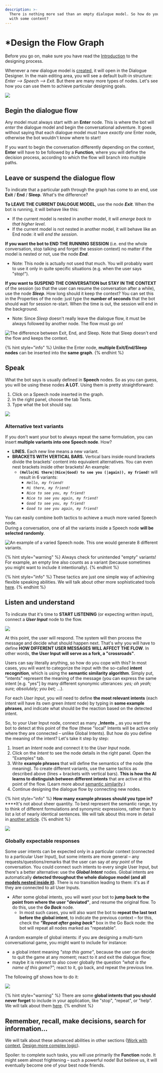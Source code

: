 ```yaml
---
description: >-
  There is nothing more sad than an empty dialogue model. So how do you fill it
  with some content?
---
```


# \*Design the Flow Graph

Before you go on, make sure you have read the [Introduction](../introduction.md) to the designing process.

Whenever a new dialogue model is [created](https://docs.promethist.ai/how-to/design/create-dialogue), it will open in the Dialogue Designer. In the main editing area, you will see a default built-in structure: _Enter --> Speech --> Exit_. But there are many more types of nodes. Let's see how you can use them to achieve particular designing goals.

![](<../../../.gitbook/assets/image (42).png>)

## Begin the dialogue flow

Any model must always start with an **Enter** node. This is where the bot will _enter_ the dialogue model and begin the conversational adventure. It goes without saying that each dialogue model must have _exactly one_ Enter node, otherwise the bot wouldn't know where to start!

If you want to begin the conversation differently depending on the context, **Enter** will have to be followed by a **Function**, where you will define the decision process, according to which the flow will branch into multiple paths.

## Leave or suspend the dialogue flow

To indicate that a particular path through the graph has come to an end, use **Exit** / **End** / **Sleep**. What's the difference?

**To LEAVE THE CURRENT DIALOGUE MODEL**, use the node _**Exit**_. When the bot is running, it will behave like this:

* If the current model is nested in another model, it will _emerge back to that higher level_.
* If the current model is not nested in another model, it will behave like an End node: it will _end the session_.

**If you want the bot to END THE RUNNING SESSION** (i.e. end the whole conversation, stop talking and forget the session context) no matter if the model is nested or not, use the node _**End**_.

* Note: This node is actually not used that much. You will probably want to use it only in quite specific situations (e.g. when the user says "stop!").

**If you want to SUSPEND THE CONVERSATION but STAY IN THE CONTEXT** of the session (so that the user can resume the conversation after a while), use the node _**Sleep**_. How long should it keep the context? You can set this in the Properties of the node: just type the **number of seconds** that the bot should wait for session re-start. When the time is out, the session will end in the background.

* Note: Since _Sleep_ doesn't really leave the dialogue flow, it must be always followed by another node. The flow must go on!

![The difference between Exit, End, and Sleep. Note that Sleep doesn't end the flow and keeps the context.](<../../../.gitbook/assets/image (56).png>)

{% hint style="info" %}
Unlike the Enter node, **multiple Exit/End/Sleep nodes** can be inserted into the **same graph**.
{% endhint %}

## Speak

What the bot says is usually defined in **Speech** nodes. So as you can guess, you will be using these nodes **A LOT**. Using them is pretty straightforward:

1. Click on a Speech node inserted in the graph.
2. In the right panel, choose the tab Texts.
3. Type what the bot should say.

![](../../../.gitbook/assets/hello-world.gif)

### **Alternative text variants**

If you don't want your bot to always repeat the same formulation, you can insert **multiple variants into one Speech node**. How?

* **LINES.** Each new line means a new variant.
* **BRACKETS WITH VERTICAL BARS.** Vertical bars inside round brackets divide the brackets' content into equivalent alternatives. You can even nest brackets inside other brackets! An example:
  * **`(Hello|Hi there|(Nice|Good) to see you (|again)), my friend!`** will result in 6 variants:
    * _`Hello, my friend!`_
    * _`Hi there, my friend!`_
    * _`Nice to see you, my friend!`_
    * _`Nice to see you again, my friend!`_
    * _`Good to see you, my friend!`_
    * _`Good to see you again, my friend!`_

You can easily combine both tactics to achieve a much more varied Speech node.\
During a conversation, one of all the variants inside a Speech node **will be selected randomly**.

![An example of a varied Speech node. This one would generate 8 different variants.](<../../../.gitbook/assets/image (66).png>)

{% hint style="warning" %}
Always check for unintended "empty" variants! For example, an empty line also counts as a variant (because sometimes you might want to include it intentionally).
{% endhint %}

{% hint style="info" %}
These tactics are just one simple way of achieving flexible speaking abilities. We will talk about other more sophisticated tools [here](broken-reference).
{% endhint %}

## Listen and understand

To indicate that it's time to **START LISTENING** (or expecting written input), connect a _**User Input**_ node to the flow.

![](<../../../.gitbook/assets/image (58).png>)

At this point, the user will respond. The system will then process the message and decide what should happen next. That's why you will have to define **HOW DIFFERENT USER MESSAGES WILL AFFECT THE FLOW**. In other words, **the User Input will serve as a fork, a "crossroads"**.

Users can say literally anything, so how do you cope with this? In most cases, you will want to categorize the input with the so-called **intent recognition**, which is using the **semantic similarity algorithm**. Simply put, "intents" represent the meaning of the message (you can express the same intent \[e.g. "yes"] by many different synonymic utterances: _yes; oh yeah; sure; absolutely; you bet;_ ...).

For each _User Input_, you will need to define **the most relevant intents** (each intent will have its own green _Intent_ node) by typing in **some example phrases**, and indicate what should be the reaction based on the detected intent.

So, to your User Input node, connect as many _**Intents** _ as you want the bot to detect at this point of the flow (these "local" Intents will be active only where they are connected – unlike Global Intents). But how do you define the meaning of the intent? Let's take it step by step:

1. Insert an _Intent_ node and connect it to the _User Input_ node.
2. Click on the _Intent_ to see the node details in the right panel. Open the "Examples" tab.
3. Write **example phrases** that will define the semantics of the node (the meaning). To create different variants, use the same tactics as described above (lines + brackets with vertical bars). **This is how the AI learns to distinguish between different intents** that are active at this point of the flow. (Learn more about [semantic similarity](https://en.wikipedia.org/wiki/Semantic\_similarity).)
4. Continue designing the dialogue flow by connecting new nodes.

{% hint style="info" %}
**How many example phrases should you type in?**\
****It's not about sheer quantity. To best represent the semantic range, try to think of different formulations and synonymic expressions, rather than to list a lot of nearly identical sentences. We will talk about this more in detail in [another article](broken-reference).
{% endhint %}

![](../../../.gitbook/assets/intents-with-bar.gif)

### Globally expectable responses

Some user intents can be expected only in a particular context (connected to a particular User Input), but some intents are more general – any requests/questions/remarks that the user can say _at any point_ of the conversation. You could connect such intents to every single User Input, but there's a better alternative: use the _**Global Intent**_ nodes. Global intents are automatically **detected throughout the whole dialogue model (and all** [**models nested inside it**](../dialogue-linking.md)**)**. There is no transition leading to them: it's as if they are connected to all User Inputs.

* After some global intents, you will want your bot to **jump back to the point from where the user "deviated"**, and resume the original flow. To do this, use the _**Go Back**_ node.
  * In most such cases, you will also want the bot to **repeat the last text before the global intent**, to indicate the previous context – for this, check the _**"Repeat after going back"**_ box in the Go Back node: the bot will repeat all nodes marked as "repeatable".

A random example of global intents: if you are designing a multi-turn conversational game, you might want to include for instance:

* a global intent meaning _"stop this game"_, because the user can decide to quit the game at any moment; react to it and exit the dialogue flow;
* maybe it is relevant to also cover globally the question _"what is the name of this game?"_; react to it, go back, and repeat the previous line.

The following gif shows how to do it:

![](../../../.gitbook/assets/intents212.gif)

{% hint style="warning" %}
There are some **global intents that you should never forget** to include in your application, like "stop", "repeat", or "help". We will talk about them [here](broken-reference).
{% endhint %}

## Remember, recall, make decisions, search for information...

We will talk about these advanced abilities in other sections ([Work with context](broken-reference), [Design more complex logic](broken-reference)).

Spoiler: to complete such tasks, you will use primarily the **Function** node. It might seem almost frightening – such a powerful node! But believe us, it will eventually become one of your best node friends.
